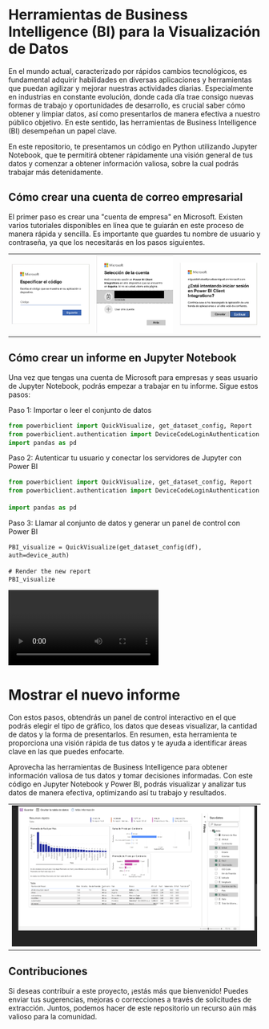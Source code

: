 # Herramientas de Business Intelligence (BI) para la Visualización de Datos
En el mundo actual, caracterizado por rápidos cambios tecnológicos, es fundamental adquirir habilidades en diversas aplicaciones y herramientas que puedan agilizar y mejorar nuestras actividades diarias. Especialmente en industrias en constante evolución, donde cada día trae consigo nuevas formas de trabajo y oportunidades de desarrollo, es crucial saber cómo obtener y limpiar datos, así como presentarlos de manera efectiva a nuestro público objetivo. En este sentido, las herramientas de Business Intelligence (BI) desempeñan un papel clave.

En este repositorio, te presentamos un código en Python utilizando Jupyter Notebook, que te permitirá obtener rápidamente una visión general de tus datos y comenzar a obtener información valiosa, sobre la cual podrás trabajar más detenidamente.

## Cómo crear una cuenta de correo empresarial
El primer paso es crear una "cuenta de empresa" en Microsoft. Existen varios tutoriales disponibles en línea que te guiarán en este proceso de manera rápida y sencilla. Es importante que guardes tu nombre de usuario y contraseña, ya que los necesitarás en los pasos siguientes.

|      |      |      |
|------|------|------|
| ![Foto 1](img/1.png) | ![Foto 2](img/2.png) | ![Foto 3](img/3.png) |


## Cómo crear un informe en Jupyter Notebook
Una vez que tengas una cuenta de Microsoft para empresas y seas usuario de Jupyter Notebook, podrás empezar a trabajar en tu informe. Sigue estos pasos:

Paso 1: Importar o leer el conjunto de datos

```python
from powerbiclient import QuickVisualize, get_dataset_config, Report
from powerbiclient.authentication import DeviceCodeLoginAuthentication
import pandas as pd
```
Paso 2: Autenticar tu usuario y conectar los servidores de Jupyter con Power BI


``` python
from powerbiclient import QuickVisualize, get_dataset_config, Report
from powerbiclient.authentication import DeviceCodeLoginAuthentication

import pandas as pd
```

Paso 3: Llamar al conjunto de datos y generar un panel de control con Power BI

``` pyhton
PBI_visualize = QuickVisualize(get_dataset_config(df), auth=device_auth)

# Render the new report
PBI_visualize
```
![video](img/road.mp4)

# Mostrar el nuevo informe

Con estos pasos, obtendrás un panel de control interactivo en el que podrás elegir el tipo de gráfico, los datos que deseas visualizar, la cantidad de datos y la forma de presentarlos. En resumen, esta herramienta te proporciona una visión rápida de tus datos y te ayuda a identificar áreas clave en las que puedes enfocarte.

Aprovecha las herramientas de Business Intelligence para obtener información valiosa de tus datos y tomar decisiones informadas. Con este código en Jupyter Notebook y Power BI, podrás visualizar y analizar tus datos de manera efectiva, optimizando así tu trabajo y resultados.

|      |
|------|
| ![Foto 4](img/4.png)

## Contribuciones
Si deseas contribuir a este proyecto, ¡estás más que bienvenido! Puedes enviar tus sugerencias, mejoras o correcciones a través de solicitudes de extracción. Juntos, podemos hacer de este repositorio un recurso aún más valioso para la comunidad.
